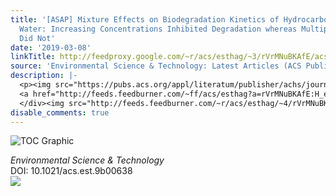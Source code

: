 ```yaml
---
title: '[ASAP] Mixture Effects on Biodegradation Kinetics of Hydrocarbons in Surface
  Water: Increasing Concentrations Inhibited Degradation whereas Multiple Substrates
  Did Not'
date: '2019-03-08'
linkTitle: http://feedproxy.google.com/~r/acs/esthag/~3/rVrMNuBKAfE/acs.est.9b00638
source: 'Environmental Science & Technology: Latest Articles (ACS Publications)'
description: |-
  <p><img src="https://pubs.acs.org/appl/literatum/publisher/achs/journals/content/esthag/0/esthag.ahead-of-print/acs.est.9b00638/20190307/images/medium/es-2019-00638w_0005.gif" alt="TOC Graphic"/></p><div><cite>Environmental Science & Technology</cite></div><div>DOI: 10.1021/acs.est.9b00638</div><div class="feedflare">
  <a href="http://feeds.feedburner.com/~ff/acs/esthag?a=rVrMNuBKAfE:H_e3BN-RU8g:yIl2AUoC8zA"><img src="http://feeds.feedburner.com/~ff/acs/esthag?d=yIl2AUoC8zA" border="0"></img></a>
  </div><img src="http://feeds.feedburner.com/~r/acs/esthag/~4/rVrMNuBKAfE" height="1" width="1" ...
disable_comments: true
---
```

<p><img src="https://pubs.acs.org/appl/literatum/publisher/achs/journals/content/esthag/0/esthag.ahead-of-print/acs.est.9b00638/20190307/images/medium/es-2019-00638w_0005.gif" alt="TOC Graphic"/></p><div><cite>Environmental Science & Technology</cite></div><div>DOI: 10.1021/acs.est.9b00638</div><div class="feedflare">
<a href="http://feeds.feedburner.com/~ff/acs/esthag?a=rVrMNuBKAfE:H_e3BN-RU8g:yIl2AUoC8zA"><img src="http://feeds.feedburner.com/~ff/acs/esthag?d=yIl2AUoC8zA" border="0"></img></a>
</div><img src="http://feeds.feedburner.com/~r/acs/esthag/~4/rVrMNuBKAfE" height="1" width="1" ...